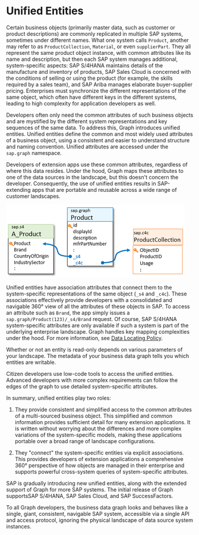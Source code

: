 <!-- loio1cded7b0394642a6b8c88b20a03f5f21 -->

# Unified Entities

Certain business objects \(primarily master data, such as customer or product descriptions\) are commonly replicated in multiple SAP systems, sometimes under different names. What one system calls `Product`, another may refer to as `ProductCollection`, `Material`, or even `supplierPart`. They all represent the same product object instance, with common attributes like its name and description, but then each SAP system manages additional, system-specific aspects: SAP S/4HANA maintains details of the manufacture and inventory of products, SAP Sales Cloud is concerned with the conditions of selling or using the product \(for example, the skills required by a sales team\), and SAP Ariba manages elaborate buyer-supplier pricing. Enterprises must synchronize the different representations of the same object, which often have different keys in the different systems, leading to high complexity for application developers as well.

Developers often only need the common attributes of such business objects and are mystified by the different system representations and key sequences of the same data. To address this, Graph introduces unified entities. Unified entities define the common and most widely used attributes of a business object, using a consistent and easier to understand structure and naming convention. Unified attributes are accessed under the `sap.graph` namespace.

Developers of extension apps use these common attributes, regardless of where this data resides. Under the hood, Graph maps these attributes to one of the data sources in the landscape, but this doesn't concern the developer. Consequently, the use of unified entities results in SAP-extending apps that are portable and reusable across a wide range of customer landscapes.

![](../images/Unified_Entities_be6c8d3.png)

Unified entities have association attributes that connect them to the system-specific representations of the same object \(`_s4` and `_c4c`\). These associations effectively provide developers with a consolidated and navigable 360° view of all the attributes of these objects in SAP. To access an attribute such as `Brand`, the app simply issues a `sap.graph/Product(123)/_s4/Brand` request. Of course, SAP S/4HANA system-specific attributes are only available if such a system is part of the underlying enterprise landscape. Graph handles key mapping complexities under the hood. For more information, see [Data Locating Policy](data-locating-policy-28d2c2c.md).

Whether or not an entity is read-only depends on various parameters of your landscape. The metadata of your business data graph tells you which entities are writable.

Citizen developers use low-code tools to access the unified entities. Advanced developers with more complex requirements can follow the edges of the graph to use detailed system-specific attributes.

In summary, unified entities play two roles:

1.  They provide consistent and simplified access to the *common* attributes of a multi-sourced business object. This simplified and common information provides sufficient detail for many extension applications. It is written without worrying about the differences and more complex variations of the system-specific models, making these applications portable over a broad range of landscape configurations.

2.  They "connect" the system-specific entities via explicit associations. This provides developers of extension applications a comprehensive 360° perspective of how objects are managed in their enterprise and supports powerful cross-system queries of system-specific attributes.


SAP is gradually introducing new unified entities, along with the extended support of Graph for more SAP systems. The initial release of Graph supportsSAP S/4HANA, SAP Sales Cloud, and SAP SuccessFactors.

To all Graph developers, the business data graph looks and behaves like a single, giant, consistent, navigable SAP system, accessible via a single API and access protocol, ignoring the physical landscape of data source system instances.

